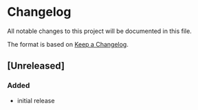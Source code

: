 # Changelog
All notable changes to this project will be documented in this file.

The format is based on [Keep a Changelog](https://keepachangelog.com/).

## [Unreleased]



### Added
- initial release

